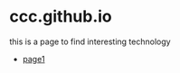 # ccc.github.io
this is a page to find interesting technology
* [page1](https://github.com/Kalaser/ccc.github.io/blob/main/page1.md)
